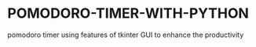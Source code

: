 # POMODORO-TIMER-WITH-PYTHON
pomodoro timer using features of tkinter GUI to enhance the productivity
